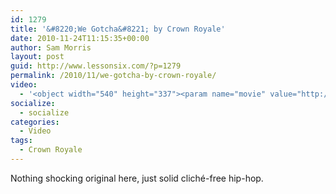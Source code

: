 ```yaml
---
id: 1279
title: '&#8220;We Gotcha&#8221; by Crown Royale'
date: 2010-11-24T11:15:35+00:00
author: Sam Morris
layout: post
guid: http://www.lessonsix.com/?p=1279
permalink: /2010/11/we-gotcha-by-crown-royale/
video:
  - '<object width="540" height="337"><param name="movie" value="http://www.youtube.com/v/CmZZdNISMmQ?fs=1&hl=en_GB"></param><param name="allowFullScreen" value="true"></param><param name="allowscriptaccess" value="always"></param><embed src="http://www.youtube.com/v/CmZZdNISMmQ?fs=1&hl=en_GB" type="application/x-shockwave-flash" width="540" height="337" allowscriptaccess="always" allowfullscreen="true"></embed></object>'
socialize:
  - socialize
categories:
  - Video
tags:
  - Crown Royale
---
```

Nothing shocking original here, just solid cliché-free hip-hop.